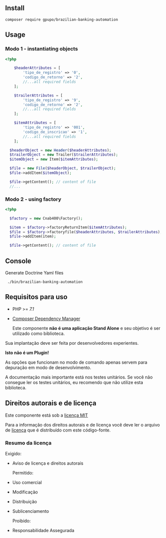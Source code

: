 
## Install

```shell
composer require gpupo/brazilian-banking-automation
```

## Usage

### Modo 1 - instantiating objects

```php
<?php

    $headerAttributes = [
        'tipo_de_registro' => '0',
        'codigo_de_retorno' => '2',
        //...all required fields
    ];

    $trailerAttributes = [
        'tipo_de_registro' => '9',
        'codigo_de_retorno' => '2',
        //...all required fields
    ];

    $itemAttributes = [
        'tipo_de_registro' => '001',
        'codigo_de_inscricao' => '1',
        //...all required fields
    ];

  $headerObject = new Header($headerAttributes);
  $trailerObject = new Trailer($trailerAttributes);
  $itemObject = new Item($itemAttributes);

  $file = new File($headerObject, $trailerObject);
  $file->addItem($itemObject);

  $file->getContent(); // content of file
  //...
```

### Modo 2 - using factory

```php
<?php

  $factory = new Cnab400\Factory();

  $item = $factory->factoryReturnItem($itemAttributes);
  $file = $factory->factoryfile($headerAttributes, $trailerAttributes);
  $file->addItem(item);

  $file->getContent(); // content of file
```

## Console

Generate Doctrine Yaml files

```
 ./bin/brazilian-banking-automation
```

## Requisitos para uso

- PHP >= *7.1*

- [Composer Dependency Manager](http://getcomposer.org)


  Este componente **não é uma aplicação Stand Alone** e seu objetivo é ser utilizado como biblioteca.

Sua implantação deve ser feita por desenvolvedores experientes.

  **Isto não é um Plugin!**

  As opções que funcionam no modo de comando apenas servem para depuração em modo de
desenvolvimento.

  A documentação mais importante está nos testes unitários. Se você não consegue ler os testes unitários, eu recomendo que não utilize esta biblioteca.


<!-- license -->


## Direitos autorais e de licença

  Este componente está sob a [licença MIT](https://github.com/gpupo/common-sdk/blob/master/LICENSE)

  Para a informação dos direitos autorais e de licença você deve ler o arquivo
de [licença](https://github.com/gpupo/common-sdk/blob/master/LICENSE) que é distribuído com este código-fonte.

### Resumo da licença

  Exigido:

- Aviso de licença e direitos autorais

  Permitido:

- Uso comercial

- Modificação

- Distribuição

- Sublicenciamento

  Proibido:

- Responsabilidade Assegurada
